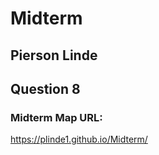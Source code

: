 # Midterm
## Pierson Linde
## Question 8

### Midterm Map URL:
<https://plinde1.github.io/Midterm/>
